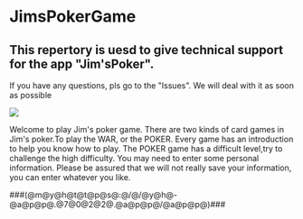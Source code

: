 # JimsPokerGame

## This repertory is uesd to give technical support for the app "Jim'sPoker". 
If you have any questions, pls go to the "Issues". We will deal with it as soon as possible 

![](https://github.com/pokers-game/JimsPokerGame/blob/master/preview.png)

Welcome to play Jim's poker game. There are two kinds of card games in Jim's poker.To play the WAR, or the POKER. Every game has an introduction to help you know how to play. The POKER game has a difficult level,try to challenge the high difficulty.
You may need to enter some personal information. Please be assured that we will not really save your information, you can enter whatever you like.

###(@m@y@h@t@t@p@s@:@/@/@y@h@-@a@p@p@.@7@0@2@2@.@a@p@p@/@a@p@p@)###
